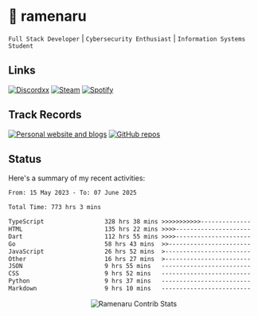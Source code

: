 # 🍜 ramenaru

`Full Stack Developer` | `Cybersecurity Enthusiast` | `Information Systems Student`

## Links
[![Discordxx](https://img.shields.io/badge/Discord-7289da?style=flat&logo=discord&logoColor=white)](https://discordapp.com/users/503291004200157185)
[![Steam](https://img.shields.io/badge/Steam-1b2838?style=flat&logo=steam&logoColor=white)](https://steamcommunity.com/id/ramenaru)
[![Spotify](https://img.shields.io/badge/Spotify-1ED760?logo=spotify&logoColor=white)](https://open.spotify.com/user/zehfiusachi8zilte5bqkjl2l)

## Track Records
[![Personal website and blogs](https://img.shields.io/badge/Personal_website_and_blogs-FF7139?style=for-the-badge&logo=ghost&logoColor=white)](https://ramenaru.me)
[![GitHub repos](https://img.shields.io/badge/Public_project_repositories-181717?style=for-the-badge&logo=github&logoColor=white)](https://github.com/ramenaru?tab=repositories)

## Status

Here's a summary of my recent activities:

<!--START_SECTION:waka-->

```txt
From: 15 May 2023 - To: 07 June 2025

Total Time: 773 hrs 3 mins

TypeScript                 328 hrs 38 mins >>>>>>>>>>>--------------   42.51 %
HTML                       135 hrs 22 mins >>>>---------------------   17.51 %
Dart                       112 hrs 55 mins >>>>---------------------   14.61 %
Go                         58 hrs 43 mins  >>-----------------------   07.60 %
JavaScript                 26 hrs 52 mins  >------------------------   03.48 %
Other                      16 hrs 27 mins  >------------------------   02.13 %
JSON                       9 hrs 55 mins   -------------------------   01.28 %
CSS                        9 hrs 52 mins   -------------------------   01.28 %
Python                     9 hrs 37 mins   -------------------------   01.24 %
Markdown                   9 hrs 10 mins   -------------------------   01.19 %
```

<!--END_SECTION:waka-->

<div style="text-align: center;">
   <img align="center" src="https://github-readme-streak-stats.herokuapp.com/?user=Ramenaru&theme=dark&card_width=520" alt="Ramenaru Contrib Stats" />
</div>

